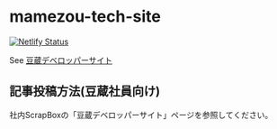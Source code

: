 # mamezou-tech-site

[![Netlify Status](https://api.netlify.com/api/v1/badges/585ee948-cb8f-4598-a37f-e6304bfee394/deploy-status)](https://app.netlify.com/sites/peaceful-bassi-80a807/deploys)

See [豆蔵デベロッパーサイト](https://developer.mamezou-tech.com/)

## 記事投稿方法(豆蔵社員向け)

社内ScrapBoxの「豆蔵デベロッパーサイト」ページを参照してください。
